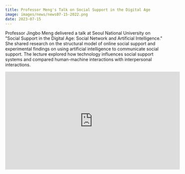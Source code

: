 ```yaml
---
title: Professor Meng's Talk on Social Support in the Digital Age
image: images/news/news07-15-2022.png
date: 2023-07-15
---
```


Professor Jingbo Meng delivered a talk at Seoul National University on "Social Support in the Digital Age: Social Network and Artificial Intelligence." She shared research on the structural model of online social support and experimental findings on using artificial intelligence to communicate social support. The lecture explored how technology influences social support systems and compared human-machine interactions with interpersonal interactions.


<div class="video-container">
  <iframe width="560" height="315" src="https://www.youtube.com/embed/L919QMU4i8E" title="YouTube video player" frameborder="0" allow="accelerometer; autoplay; clipboard-write; encrypted-media; gyroscope; picture-in-picture" allowfullscreen></iframe>
</div>
